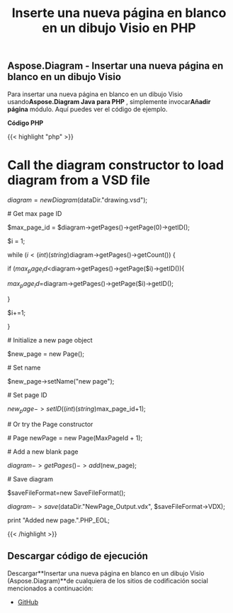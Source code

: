 ﻿---
title: Inserte una nueva página en blanco en un dibujo Visio en PHP
type: docs
weight: 20
url: /es/java/insert-a-new-blank-page-into-a-visio-drawing-in-php/
---
## **Aspose.Diagram - Insertar una nueva página en blanco en un dibujo Visio**
 Para insertar una nueva página en blanco en un dibujo Visio usando**Aspose.Diagram Java para PHP** , simplemente invocar**Añadir página** módulo. Aquí puedes ver el código de ejemplo.

**Código PHP**

{{< highlight "php" >}}

 # Call the diagram constructor to load diagram from a VSD file

$diagram = new Diagram($dataDir."drawing.vsd");

\# Get max page ID

$max_page_id = $diagram->getPages()->getPage(0)->getID();

$i = 1;

while ($i<(int)(string)$diagram->getPages()->getCount()) {

if ($max_page_id<$diagram->getPages()->getPage($i)->getID()){

$max_page_id=$diagram->getPages()->getPage($i)->getID();

}

$i+=1;

}

\# Initialize a new page object

$new_page = new Page();

\# Set name

$new_page->setName("new page");

\# Set page ID

$new_page->setID((int)(string)$max_page_id+1);

\# Or try the Page constructor

\# Page newPage = new Page(MaxPageId + 1);

\# Add a new blank page

$diagram->getPages()->add($new_page);

\# Save diagram

$saveFileFormat=new SaveFileFormat();

$diagram->save($dataDir."NewPage_Output.vdx", $saveFileFormat->VDX);

print "Added new page.".PHP_EOL;

{{< /highlight >}}
## **Descargar código de ejecución**
 Descargar**Insertar una nueva página en blanco en un dibujo Visio (Aspose.Diagram)**de cualquiera de los sitios de codificación social mencionados a continuación:

- [GitHub](https://github.com/asposediagram/Aspose.Diagram-for-Java/blob/master/Plugins/Aspose_Diagram_Java_for_PHP/src/aspose/diagram/WorkingwithPages/AddPage.php)
